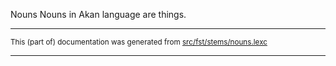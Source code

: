 Nouns
Nouns in Akan language are things.

* * *

<small>This (part of) documentation was generated from [src/fst/stems/nouns.lexc](https://github.com/giellalt/lang-aka/blob/main/src/fst/stems/nouns.lexc)</small>

---

